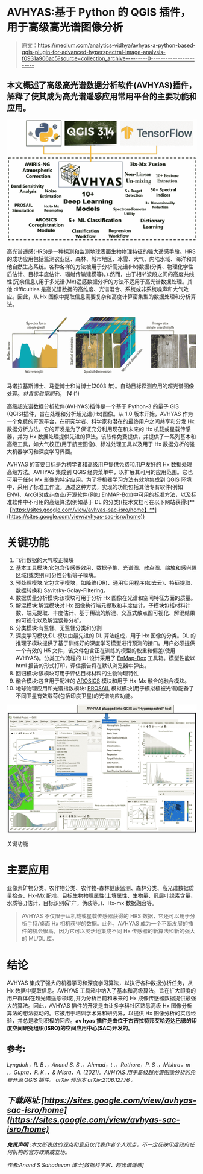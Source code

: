 # AVHYAS:基于 Python 的 QGIS 插件，用于高级高光谱图像分析

> 原文：<https://medium.com/analytics-vidhya/avhyas-a-python-based-qgis-plugin-for-advanced-hyperspectral-image-analysis-f0931a906ac5?source=collection_archive---------0----------------------->

## **本文概述了高级高光谱数据分析软件(AVHYAS)插件，解释了使其成为高光谱遥感应用常用平台的主要功能和应用。**

![](img/437b081cf2671071eb5407ec6e685c7c.png)

高光谱遥感(HRS)是一种探测和监测地球表面生物物理特征的强大遥感手段。HRS 的成功应用包括监测农业区、森林、城市地区、冰雪、大气、内陆水域、海洋和其他自然生态系统。各种各样的方法被用于分析高光谱(Hx)数据(分类、物理化学性质估计、目标丰度估计、辐射传输建模等)。).然而，由于相邻波段之间的高度共线性(冗余信息),用于多光谱(Mx)遥感数据分析的方法不适用于高光谱数据处理。其他 diﬀiculties 是高光谱数据的高维度、光谱混合、系统或非系统噪声和大气效应。因此，从 Hx 图像中提取信息需要复杂和高度计算密集型的数据处理和分析算法。

![](img/7408a718871b16dbd46132f1b86f39c8.png)

马诺拉基斯博士、马登博士和肖博士(2003 年)。自动目标探测应用的超光谱图像处理。*林肯实验室期刊*， *14* (1)

高级超光谱数据分析软件(AVHYAS)插件是一个基于 Python-3 的量子 GIS (QGIS)插件，旨在处理和分析超光谱(Hx)图像。从 1.0 版本开始，AVHYAS 作为一个免费的开源平台，在研究学者、科学家和潜在的最终用户之间共享和分发 Hx 数据分析方法。它的开发是为了保证充分利用现在和未来的 Hx 机载或星载传感器，并为 Hx 数据处理提供先进的算法。该软件免费提供，并提供了一系列基本和高级工具，如大气校正(用于航空图像)、标准处理工具以及用于 Hx 数据分析的强大机器学习和深度学习界面。

AVHYAS 的首要目标是为初学者和高级用户提供免费和用户友好的 Hx 数据处理高级方法。AVHYAS 集成到 QGIS 经典菜单中，以扩展其可用的应用范围。它也可用于任何 Mx 影像的特定应用。为了将机器学习方法有效地集成到 QGIS 环境中，采用了标准工作流。通过这种方式，实现的功能包括其他专有软件(例如 ENVI、ArcGIS)或非商业/开源软件(例如 EnMAP-Box)中可用的标准方法，以及标准软件中不可用的高级算法(例如基于 DL 的分类)(技术文档可在以下网站获得:[**【https://sites.google.com/view/avhyas-sac-isro/home】**](https://sites.google.com/view/avhyas-sac-isro/home))

# **关键功能**

1.  飞行数据的大气校正模块
2.  基本工具模块:它包含传感器效用、数据子集、光谱图、散点图、缩放和感兴趣区域(或类别)可分性分析等子模块。
3.  预处理模块:它包含子模块，如降维(DR)、通用实用程序(如去云)、特征提取、数据转换和 Savitsky-Golay-Filtering。
4.  数据质量分析模块:该模块可用于分析 Hx 图像在光谱和空间特征方面的质量。
5.  解混模块:解混模块对 Hx 图像执行端元提取和丰度估计。子模块包括材料计数、端元提取、丰度估计、基于稀疏的解混、交互式散点图可视化、解混结果的可视化以及解混误差分析。
6.  分类模块:有监督、无监督分类和分割
7.  深度学习模块:DL 模块由最先进的 DL 算法组成，用于 Hx 图像的分类。DL 的推理子模块提供了基于训练好的深度学习模型进行预测的接口。用户必须提供一个有效的 H5 文件，该文件包含正在训练的模型的权重和偏差(使用 AVHYAS)。分类工作流程的 UI 设计采用了 [EnMap-Box](https://enmap-box.readthedocs.io/en/latest/) 工具箱。模型性能以 html 报告的形式打印，评估报告将在默认浏览器中弹出。
8.  回归模块:该模块可用于评估目标材料的生物物理特性
9.  融合模块:包含用于配准的 [AROSICS](https://www.mdpi.com/2072-4292/9/7/676) 模块和用于 Hx-Mx 融合的融合模块。
10.  地球物理应用和光谱指数模块: [PROSAIL](https://enmap-box.readthedocs.io/en/latest/) 模拟模块(用于模拟植被光谱)配备了不同卫星有效载荷(包括印度卫星)的光谱响应功能。

![](img/56c78fa08be94a9eec3efe7ed3829690.png)

关键功能

# 主要应用

亚像素矿物分类、农作物分类、农作物-森林健康监测、森林分类、高光谱数据质量检查、Hx-Mx 配准、目标生物物理属性(土壤属性、生物量、冠层叶绿素含量、水质等。)估计，目标识别(矿产，伪装等。)、Hx-mx 数据融合等。

> AVHYAS 不仅限于从机载或星载传感器获得的 HRS 数据，它还可以用于分析手持/桌面 Hx 相机获得的数据。此外，AVHYAS 成为一个不断发展的插件的机会很高，因为它可以灵活地集成不同 Hx 传感器的新算法和新的强大的 ML/DL 库。

# 结论

AVHYAS 集成了强大的机器学习和深度学习算法，以执行各种数据分析任务，从 Hx 数据中提取信息。AVHYAS 工具箱中纳入了基本和高级算法，旨在扩大印度的用户群体(在超光谱遥感领域),并为分析目前和未来的 Hx 成像传感器数据提供最强大的算法。因此，AVHYAS 插件的开发是由让多学科社区熟悉高级 Hx 图像分析算法的想法驱动的。它被用于培训学术界和研究界，以提供 Hx 图像分析的实践经验，并总是收到积极的回应。**av hyas 插件是由位于古吉拉特邦艾哈迈达巴德的印度空间研究组织(ISRO)的空间应用中心(SAC)开发的。**

## 参考:[](https://arxiv.org/abs/2106.12776)

*Lyngdoh，R. B .，Anand S. S .，Ahmad，t .，Rathore，P. S .，Mishra，m .，Gupta，P. K .，& Misra，A. (2021)。AVHYAS:用于高级超光谱图像分析的免费开源 QGIS 插件。 *arXiv 预印本 arXiv:2106.12776* 。*

## *下载网址:[https://sites.google.com/view/avhyas-sac-isro/home](https://sites.google.com/view/avhyas-sac-isro/home)*

****免责声明*** *:本文所表达的观点和意见仅代表作者个人观点，不一定反映印度政府任何机构的官方政策或立场。**

*作者:Anand S Sahadevan 博士[数据科学家，超光谱遥感]*